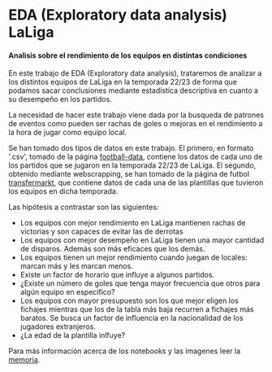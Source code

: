 # EDA (Exploratory data analysis) LaLiga

#### Analisis sobre el rendimiento de los equipos en distintas condiciones

En este trabajo de EDA (Exploratory data analysis), trataremos de analizar a los distintos equipos de LaLiga en la temporada 22/23 de forma que podamos sacar conclusiones mediante estadística descriptiva en cuanto a su desempeño en los partidos. 

La necesidad de hacer este trabajo viene dada por la busqueda de patrones de eventos como pueden ser rachas de goles o mejoras en el rendimiento a la hora de jugar como equipo local. 

Se han tomado dos tipos de datos en este trabajo. El primero, en formato '.csv', tomado de la página [football-data](https://www.football-data.co.uk/), contiene los datos de cada uno de los partidos que se jugaron en la temporada 22/23 de LaLiga. El segundo, obtenido mediante webscrapping, se han tomado de la página de futbol [transfermarkt](https://www.transfermarkt.es/), que contiene datos de cada una de las plantillas que tuvieron los equipos en dicha temporada.

Las hipótesis a contrastar son las siguientes:
- Los equipos con mejor rendimiento en LaLiga mantienen rachas de victorias y son capaces de evitar las de derrotas
- Los equipos con mejor desempeño en LaLiga tienen una mayor cantidad de disparos. Además son más eficaces que los demás.
- Los equipos tienen un mejor rendimiento cuando juegan de locales: marcan más y les marcan menos.
- Existe un factor de horario que influye a algunos partidos.
- ¿Existe un número de goles que tenga mayor frecuencia que otros para algún equipo en específico?
- Los equipos con mayor presupuesto son los que mejor eligen los fichajes mientras que los de la tabla más baja recurren a fichajes más baratos. Se busca un factor de influencia en la nacionalidad de los jugadores extranjeros.
- ¿La edad de la plantilla inlfuye?

Para más información acerca de los notebooks y las imagenes leer la [memoria](memoria.ipynb).
